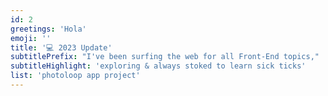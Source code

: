 ```yaml
---
id: 2
greetings: 'Hola'
emoji: ''
title: '💻 2023 Update'
subtitlePrefix: "I've been surfing the web for all Front-End topics,"
subtitleHighlight: 'exploring & always stoked to learn sick ticks'
list: 'photoloop app project'
---
```

